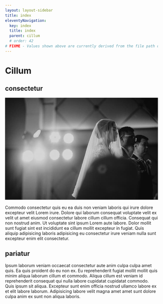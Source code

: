 ```yaml
---
layout: layout-sidebar
title: index
eleventyNavigation:
  key: index
  title: index
  parent: cillum
  # order: 42
# FIXME - Values shown above are currently derived from the file path only, except order which is also commented out because it is optional. Correct as desired and delete comment(s).
---
```


# Cillum

## consectetur

<img class="bordered" src="/static/images/bulksplash-bukphak-nlGQI07aDw8.jpg" alt="bulksplash-bukphak-nlGQI07aDw8.jpg" />

Commodo consectetur quis eu ea duis non veniam laboris qui irure dolore excepteur velit Lorem irure. Dolore qui laborum consequat voluptate velit ex velit ut amet eiusmod consectetur labore cillum cillum officia. Consequat qui non nostrud anim. Ut voluptate sint ipsum Lorem aute labore. Dolor mollit sunt fugiat sint est incididunt ea cillum mollit excepteur in fugiat. Quis aliquip adipisicing laboris adipisicing eu consectetur irure veniam nulla sunt excepteur enim elit consectetur.

## pariatur

Ipsum laborum veniam occaecat consectetur aute anim culpa culpa amet quis. Ea quis proident do eu non ex. Eu reprehenderit fugiat mollit mollit quis minim aliqua laborum cillum et commodo. Aliqua cillum est veniam id reprehenderit consequat qui nulla labore cupidatat cupidatat commodo. Quis ipsum sit aliqua. Excepteur sunt enim officia nostrud ullamco labore ex et elit labore laborum. Adipisicing labore velit magna amet amet sunt dolore culpa anim ex sunt non aliqua laboris.
